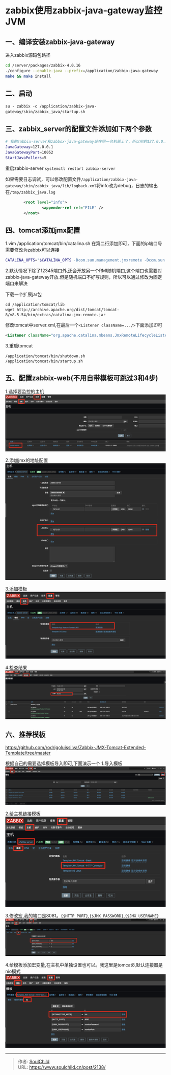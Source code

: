# zabbix使用zabbix-java-gateway监控JVM

<!--more-->
## 一、编译安装zabbix-java-gateway
进入zabbix源码包路径
```bash
cd /server/packages/zabbix-4.0.16
./configure --enable-java --prefix=/application/zabbix-java-gateway
make && make install
```

## 二、启动
`su - zabbix -c /application/zabbix-java-gateway/sbin/zabbix_java/startup.sh`

## 三、zabbix_server的配置文件添加如下两个参数
```bash
# 我的zabbix-server和zabbox-java-gateway装在同一台机器上了，所以用的127.0.0.1
JavaGateway=127.0.0.1
JavaGatewayPort=10052
StartJavaPollers=5
```
重启zabbix-server
`systemctl restart zabbix-server`

如果需要日志调试，可以修改配置文件`/application/zabbix-java-gateway/sbin/zabbix_java/lib/logback.xml`将info改为debug，日志的输出在`/tmp/zabbix_java.log`
```xml
        <root level="info">
                <appender-ref ref="FILE" />
        </root>
```

## 四、tomcat添加jmx配置
1.vim /application/tomcat/bin/catalina.sh
在第二行添加即可，下面的ip端口号需要修改为zabbix可以连接
```bash
CATALINA_OPTS="$CATALINA_OPTS -Dcom.sun.management.jmxremote -Dcom.sun.management.jmxremote.authenticate=false -Dcom.sun.management.jmxremote.ssl=false -Dcom.sun.management.jmxremote.port=12345 -Djava.rmi.server.hostname=127.0.0.1"
```
2.默认情况下除了12345端口外,还会开放另一个RMI随机端口,这个端口也需要对zabbix-java-gateway开放.但是随机端口不好写规则，所以可以通过修改为固定端口来解决

下载一个扩展jar包
```shell
cd /application/tomcat/lib
wget http://archive.apache.org/dist/tomcat/tomcat-8/v8.5.54/bin/extras/catalina-jmx-remote.jar
```

修改tomcat中server.xml,在最后一个`<Listener className=.../>`下面添加即可
```xml
<Listener className="org.apache.catalina.mbeans.JmxRemoteLifecycleListener" rmiServerPortPlatform="12346" rmiRegistryPortPlatform="12345"/>
```


3.重启tomcat
```shell
/application/tomcat/bin/shutdown.sh
/application/tomcat/bin/startup.sh
```

## 五、配置zabbix-web(不用自带模板可跳过3和4步)
1.选择要监控的主机
![26400-q0kwtfcx3e8.png](images/3806080335.png "3806080335")

2.添加jmx的地址配置
![36719-aeepest8k1c.png](images/4215392753.png "4215392753")

3.添加模板
![94645-gmllznmrf1c.png](images/4099118307.png "4099118307")

4.检查结果
![58728-bozgpc2sn2r.png](images/4026595846.png "4026595846")


## 六、推荐模板
https://github.com/rodrigoluissilva/Zabbix-JMX-Tomcat-Extended-Template/tree/master

根据自己的需要选择模板导入即可,下面演示一个
1.导入模板
![83878-q1wrlyf6hya.png](images/3725432944.png "3725432944")

2.给主机链接模板
![25563-my7ap5gwyor.png](images/433637775.png "433637775")

3.修改宏,我的端口是8081。`{$HTTP_PORT}`,`{$JMX_PASSWORD}`,`{$JMX_USERNAME}`
![14524-prrpedd28bi.png](images/3775878664.png "3775878664")

4.给模板添加宏变量,在主机中单独设置也可以。我这里是tomcat8,默认连接器是nio模式
![72420-eariq5aq21n.png](images/1556750154.png "1556750154")





---

> 作者: [SoulChild](https://www.soulchild.cn)  
> URL: https://www.soulchild.cn/post/2138/  

